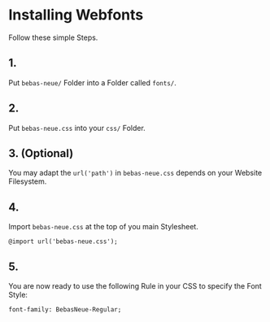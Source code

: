 # Installing Webfonts
Follow these simple Steps.

## 1.
Put `bebas-neue/` Folder into a Folder called `fonts/`.

## 2.
Put `bebas-neue.css` into your `css/` Folder.

## 3. (Optional)
You may adapt the `url('path')` in `bebas-neue.css` depends on your Website Filesystem.

## 4.
Import `bebas-neue.css` at the top of you main Stylesheet.

```
@import url('bebas-neue.css');
```

## 5.
You are now ready to use the following Rule in your CSS to specify the Font Style:
```
font-family: BebasNeue-Regular;

```

